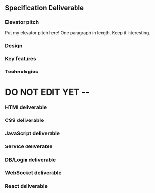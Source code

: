 ## Specification Deliverable

### Elevator pitch
Put my elevator pitch here! One paragraph in length. Keep it interesting.

### Design

### Key features

### Technologies

# DO NOT EDIT YET --

### HTMl deliverable

### CSS deliverable

### JavaScript deliverable

### Service deliverable

### DB/Login deliverable

### WebSocket deliverable

### React deliverable
